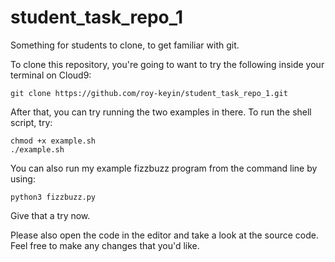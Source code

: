 # student_task_repo_1
Something for students to clone, to get familiar with git.

To clone this repository, you're going to want to try the following inside your terminal on Cloud9:
```
git clone https://github.com/roy-keyin/student_task_repo_1.git
```

After that, you can try running the two examples in there. To run the shell script, try:
```
chmod +x example.sh
./example.sh
```

You can also run my example fizzbuzz program from the command line by using:
```
python3 fizzbuzz.py
```

Give that a try now.

Please also open the code in the editor and take a look at the source code.
Feel free to make any changes that you'd like.

